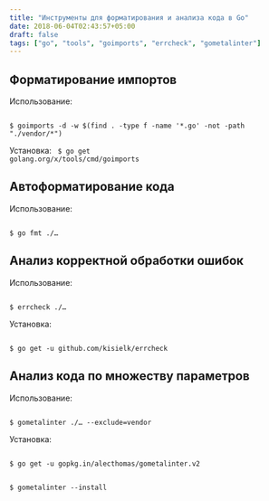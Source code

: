 ```yaml
---
title: "Инструменты для форматирования и анализа кода в Go"
date: 2018-06-04T02:43:57+05:00
draft: false
tags: ["go", "tools", "goimports", "errcheck", "gometalinter"]
---
```



## Форматирование импортов

Использование:

<code class="hljs shell">
$ goimports -d -w $(find . -type f -name '*.go' -not -path "./vendor/*")
</code>

Установка:
<code class="hljs shell">
$ go get golang.org/x/tools/cmd/goimports
</code>

## Автоформатирование кода

Использование:

<code class="hljs shell">
$ go fmt ./…
</code>

## Анализ корректной обработки ошибок

Использование:

<code class="shell hljs">
<span class="hljs-meta">$</span> <span class="bash">errcheck ./…</span>
</code>

Установка:

<code class="hljs shell">
$ go get -u github.com/kisielk/errcheck
</code>

## Анализ кода по множеству параметров

Использование:

<code class="hljs shell">
$ gometalinter ./… --exclude=vendor
</code>

Установка:

<code class="hljs shell">
$ go get -u gopkg.in/alecthomas/gometalinter.v2
<br/>
$ gometalinter --install
</code>

